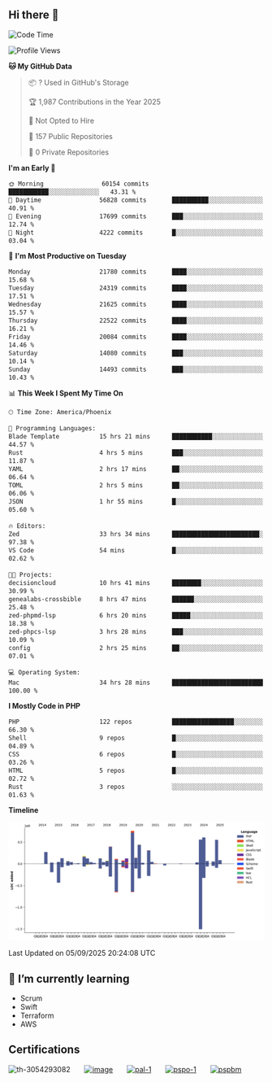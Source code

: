 ## Hi there 👋

<!--START_SECTION:waka-->
![Code Time](http://img.shields.io/badge/Code%20Time-11%2C668%20hrs%209%20mins-blue)

![Profile Views](http://img.shields.io/badge/Profile%20Views-0-blue)

**🐱 My GitHub Data** 

> 📦 ? Used in GitHub's Storage 
 > 
> 🏆 1,987 Contributions in the Year 2025
 > 
> 🚫 Not Opted to Hire
 > 
> 📜 157 Public Repositories 
 > 
> 🔑 0 Private Repositories 
 > 
**I'm an Early 🐤** 

```text
🌞 Morning                60154 commits       ███████████░░░░░░░░░░░░░░   43.31 % 
🌆 Daytime                56828 commits       ██████████░░░░░░░░░░░░░░░   40.91 % 
🌃 Evening                17699 commits       ███░░░░░░░░░░░░░░░░░░░░░░   12.74 % 
🌙 Night                  4222 commits        █░░░░░░░░░░░░░░░░░░░░░░░░   03.04 % 
```
📅 **I'm Most Productive on Tuesday** 

```text
Monday                   21780 commits       ████░░░░░░░░░░░░░░░░░░░░░   15.68 % 
Tuesday                  24319 commits       ████░░░░░░░░░░░░░░░░░░░░░   17.51 % 
Wednesday                21625 commits       ████░░░░░░░░░░░░░░░░░░░░░   15.57 % 
Thursday                 22522 commits       ████░░░░░░░░░░░░░░░░░░░░░   16.21 % 
Friday                   20084 commits       ████░░░░░░░░░░░░░░░░░░░░░   14.46 % 
Saturday                 14080 commits       ███░░░░░░░░░░░░░░░░░░░░░░   10.14 % 
Sunday                   14493 commits       ███░░░░░░░░░░░░░░░░░░░░░░   10.43 % 
```


📊 **This Week I Spent My Time On** 

```text
🕑︎ Time Zone: America/Phoenix

💬 Programming Languages: 
Blade Template           15 hrs 21 mins      ███████████░░░░░░░░░░░░░░   44.57 % 
Rust                     4 hrs 5 mins        ███░░░░░░░░░░░░░░░░░░░░░░   11.87 % 
YAML                     2 hrs 17 mins       ██░░░░░░░░░░░░░░░░░░░░░░░   06.64 % 
TOML                     2 hrs 5 mins        ██░░░░░░░░░░░░░░░░░░░░░░░   06.06 % 
JSON                     1 hr 55 mins        █░░░░░░░░░░░░░░░░░░░░░░░░   05.60 % 

🔥 Editors: 
Zed                      33 hrs 34 mins      ████████████████████████░   97.38 % 
VS Code                  54 mins             █░░░░░░░░░░░░░░░░░░░░░░░░   02.62 % 

🐱‍💻 Projects: 
decisioncloud            10 hrs 41 mins      ████████░░░░░░░░░░░░░░░░░   30.99 % 
genealabs-crossbible     8 hrs 47 mins       ██████░░░░░░░░░░░░░░░░░░░   25.48 % 
zed-phpmd-lsp            6 hrs 20 mins       █████░░░░░░░░░░░░░░░░░░░░   18.38 % 
zed-phpcs-lsp            3 hrs 28 mins       ███░░░░░░░░░░░░░░░░░░░░░░   10.09 % 
config                   2 hrs 25 mins       ██░░░░░░░░░░░░░░░░░░░░░░░   07.01 % 

💻 Operating System: 
Mac                      34 hrs 28 mins      █████████████████████████   100.00 % 
```

**I Mostly Code in PHP** 

```text
PHP                      122 repos           █████████████████░░░░░░░░   66.30 % 
Shell                    9 repos             █░░░░░░░░░░░░░░░░░░░░░░░░   04.89 % 
CSS                      6 repos             █░░░░░░░░░░░░░░░░░░░░░░░░   03.26 % 
HTML                     5 repos             █░░░░░░░░░░░░░░░░░░░░░░░░   02.72 % 
Rust                     3 repos             ░░░░░░░░░░░░░░░░░░░░░░░░░   01.63 % 
```



**Timeline**

![Lines of Code chart](https://raw.githubusercontent.com/mikebronner/mikebronner/master/assets/bar_graph.png)


 Last Updated on 05/09/2025 20:24:08 UTC
<!--END_SECTION:waka-->

<!--
**mikebronner/mikebronner** is a ✨ _special_ ✨ repository because its `README.md` (this file) appears on your GitHub profile.

Here are some ideas to get you started:

- 🔭 I’m currently working on ...
- 🌱 I’m currently learning ...
- 👯 I’m looking to collaborate on ...
- 🤔 I’m looking for help with ...
- 💬 Ask me about ...
- 📫 How to reach me: ...
- 😄 Pronouns: ...
- ⚡ Fun fact: ...
-->

## 🌱 I’m currently learning

- Scrum
- Swift
- Terraform
- AWS

## Certifications

![th-3054293082](https://user-images.githubusercontent.com/1791050/208267034-c5006f82-ae89-41eb-9478-7106c5aba070.jpg)
&nbsp;&nbsp;&nbsp;&nbsp;&nbsp;
[![image](https://images.credly.com/size/100x100/images/a2790314-008a-4c3d-9553-f5e84eb359ba/image.png)](https://www.credly.com/users/mike-bronner)
&nbsp;&nbsp;&nbsp;&nbsp;&nbsp;
[![pal-1](https://images.credly.com/size/100x100/images/78c772ee-6b3c-4348-ac66-58ac5a2cf581/image.png)](https://www.credly.com/users/mike-bronner)
&nbsp;&nbsp;&nbsp;&nbsp;&nbsp;
[![pspo-1](https://images.credly.com/size/100x100/images/591762c5-fae7-49c6-b326-e1756979928d/image.png)](https://www.credly.com/users/mike-bronner)
&nbsp;&nbsp;&nbsp;&nbsp;&nbsp;
[![pspbm](https://images.credly.com/size/100x100/images/55a21a78-59af-4294-810e-e4014e9ca1be/image.png)](https://www.credly.com/users/mike-bronner)
